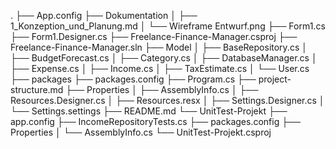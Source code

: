 .
├── App.config
├── Dokumentation
│  ├── 1_Konzeption_und_Planung.md
│  └── Wireframe Entwurf.png
├── Form1.cs
├── Form1.Designer.cs
├── Freelance-Finance-Manager.csproj
├── Freelance-Finance-Manager.sln
├── Model
│  ├── BaseRepository.cs
│  ├── BudgetForecast.cs
│  ├── Category.cs
│  ├── DatabaseManager.cs
│  ├── Expense.cs
│  ├── Income.cs
│  ├── TaxEstimate.cs
│  └── User.cs
├── packages
├── packages.config
├── Program.cs
├── project-structure.md
├── Properties
│  ├── AssemblyInfo.cs
│  ├── Resources.Designer.cs
│  ├── Resources.resx
│  ├── Settings.Designer.cs
│  └── Settings.settings
├── README.md
└── UnitTest-Projekt
   ├── app.config
   ├── IncomeRepositoryTests.cs
   ├── packages.config
   ├── Properties
   │  └── AssemblyInfo.cs
   └── UnitTest-Projekt.csproj
